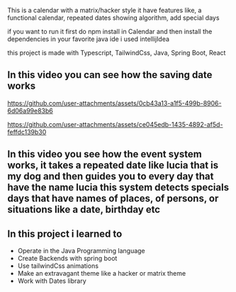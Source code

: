 This is a calendar with a matrix/hacker style it have features like, a functional calendar, repeated dates showing algorithm, add special days

if you want to run it first do npm install in CaIendar and then install the dependencies in your favorite java ide i used intellijIdea

this project is made with Typescript, TailwindCss, Java, Spring Boot, React

<h2>In this video you can see how the saving date works</h2>

https://github.com/user-attachments/assets/0cb43a13-a1f5-499b-8906-6d06a99e83b6



https://github.com/user-attachments/assets/ce045edb-1435-4892-af5d-feffdc139b30

<h2>In this video you see how the event system works, it takes a repeated date like lucia that is my dog and then guides you to every day that have the name lucia
this system detects specials days that have names of places, of persons, or situations like a date, birthday etc</h2>

<h2>In this project i learned to</h2>
<ul>
  <li>Operate in the Java Programming language</li>
  <li>Create Backends with spring boot</li>
  <li>Use tailwindCss animations</li>
  <li>Make an extravagant theme like a hacker or matrix theme</li>
  <li>Work with Dates library</li>
</ul>

